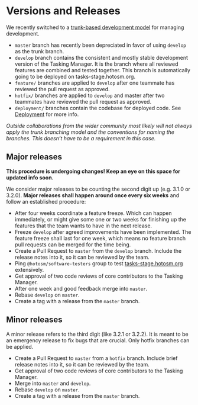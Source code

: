 # Versions and Releases

We recently switched to a [trunk-based development model](https://trunkbaseddevelopment.com/) for managing development. 

* `master` branch has recently been depreciated in favor of using `develop` as the trunk branch.
* `develop` branch contains the consistent and mostly stable development version of the Tasking Manager. It is the branch where all reviewed features are combined and tested together. This branch is automatically going to be deployed on tasks-stage.hotosm.org.
* `feature/` branches are applied to `develop` after one teammate has reviewed the pull request as approved.
* `hotfix/` branches are applied to `develop` and master after two teammates have reviewed the pull request as approved.
* `deployment/` branches contain the codebase for deployed code. See [Deployment](../sysadmins/deployment.md) for more info. 

*Outside collaborations from the wider community most likely will not always apply the trunk branching model and the conventions for naming the branches. This doesn’t have to be a requirement in this case.*

## Major releases

**This procedure is undergoing changes! Keep an eye on this space for updated info soon.**

We consider major releases to be counting the second digit up (e.g. 3.1.0 or 3.2.0). **Major releases shall happen around once every six weeks** and follow an established procedure:

* After four weeks coordinate a feature freeze. Which can happen immediately, or might give some one or two weeks for finishing up the features that the team wants to have in the next release.
* Freeze `develop` after agreed improvements have been implemented. The feature freeze shall last for one week, which means no feature branch pull requests can be merged for the time being.
* Create a Pull Request to `master` from the `develop` branch. Include the release notes into it, so it can be reviewed by the team.
* Ping `@hotosm/software-testers` group to test [tasks-stage.hotosm.org](https://tasks-stage.hotosm.org) extensively.
* Get approval of two code reviews of core contributors to the Tasking Manager.
* After one week and good feedback merge into `master`.
* Rebase `develop` on `master`.
* Create a tag with a release from the `master` branch.

## Minor releases

A minor release refers to the third digit (like 3.2.1 or 3.2.2). It is meant to be an emergency release to fix bugs that are crucial. Only hotfix branches can be applied.

* Create a Pull Request to `master` from a `hotfix` branch. Include brief release notes into it, so it can be reviewed by the team.
* Get approval of two code reviews of core contributors to the Tasking Manager.
* Merge into `master` and `develop`.
* Rebase `develop` on `master`.
* Create a tag with a release from the `master` branch.
